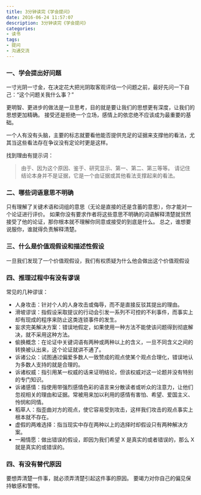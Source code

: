 ```yaml
---
title: 3分钟读完《学会提问》
date: 2016-06-24 11:57:07
description: 3分钟读完《学会提问》
categories:
- 读书
tags: 
- 提问
- 沟通交流
---
```

### 一、学会提出好问题

一寸光阴一寸金，在决定花大把光阴取客观评估一个问题之前，最好先问一下自己：“这个问题关我什么事？”

更明智、更进步的做法是一旦思考，目的就是要让我们的思想更有深度，让我们的思想更加精确。
接受还是拒绝一个立场，感情上的依恋绝不应该成为最重要的基础。

一个人有没有头脑，主要的标志就要看他能否提供充足的证据来支撑他的看法，尤其当这些看法存在争议没有定论时更是这样。

找到理由有提示词：
>由于、因为这个原因、鉴于、研究显示、第一、第二、第三等等。
请记住结论本身并不是证据，它是一个由证据或其他看法支撑起来的看法。

### 二、哪些词语意思不明确

只有理解了关键术语和词组的意思（无论是直接的还是含蓄的意思），你才能对一个论证进行评价。
如果你没有要求作者将这些意思不明确的词语解释清楚就贸然接受了他的论证，那你根本就不理解你同意或接受的到底是什么。
总之，谁想要说服你，谁就得负责解释清楚。

### 三、什么是价值观假设和描述性假设

一旦我们发现了一个价值观假设，我们有权质疑为什么他会做出这个价值观假设

### 四、推理过程中有没有谬误

常见的几种谬误：
- 人身攻击：针对个人的人身攻击或侮辱，而不是直接反驳其提出的理由。
- 滑坡谬误：指假设采取提议的行动会引发一系列不可控的不利事件，而事实上却有现成的程序来防止这类连锁事件的发生。
- 妄求完美解决方案：错误地假定，如果使用一种方法不能使该问题得到彻底解决，就不采用这种方法。
- 偷换概念：在论证中关键词语有两种或两种以上的含义，一旦不同含义之间的转换被认出来，这个论证就讲不通了。
- 诉诸公众：试图通过偏爱多数人一致赞成的观点使某个观点合理化，错误地认为多数人支持的就是合理的。
- 诉诸权威：指引用某一权威的话来证明结论，但该权威对这一论题并没有特别的专门知识。
- 诉诸感情：指使用带强烈感情色彩的语言来分散读者或听众的注意力，让他们忽视相关的理由和证据。常被用来加以利用的感情有害怕、希望、爱国主义、怜悯和同情。
- 稻草人：指歪曲对方的观点，使它容易受到攻击，这样我们攻击的观点事实上根本就不存在。
- 虚假的两难选择：指当现实中存在两种以上的选择时却假设只有两种解决方案。
- 一厢情愿：做出错误的假设，即因为我们希望 X 是真实的或者错误的，那么 X 就是真实的或错误的。

### 四、有没有替代原因
要想弄清楚一件事，就必须弄清楚引起这件事的原因。
要竭力对你自己的偏见保持敏感和警惕。
